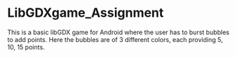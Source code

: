 # LibGDXgame_Assignment
This is a basic libGDX game for Android where the user has to burst bubbles to add points. Here the bubbles are of 3 different colors, each providing 5, 10, 15 points. 

